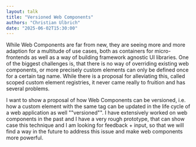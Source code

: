 ```yaml
---
layout: talk
title: "Versioned Web Components"
authors: "Christian Ulbrich"
date: "2025-06-02T15:30:00"
---
```


While Web Components are far from new, they are seeing more and more adaption for a multitude of use cases, both as containers for micro-frontends as well as a way of building framework agnostic UI libraries. One of the biggest challenges is, that there is no way of overriding existing web components, or more precisely custom elements can only be defined once for a certain tag name. While there is a proposal for alleviating this, called scoped custom element registries, it never came really to fruition and has several problems.

I want to show a proposal of how Web Components can be versioned, i.e. how a custom element with the same tag can be updated in the life cycle of a web application as well ""versioned"". I have extensively worked on web components in the past and I have a very rough prototype, that can show case this technique and I am looking for feedback + input, so that we will find a way in the future to address this issue and make web components more powerful.

